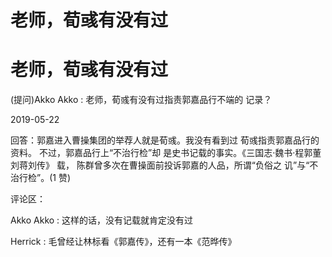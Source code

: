 # 老师，荀彧有没有过

# 老师，荀彧有没有过

(提问)Akko Akko : 老师，荀彧有没有过指责郭嘉品行不端的 记录？

2019-05-22

回答：郭嘉进入曹操集团的举荐人就是荀彧。我没有看到过 荀彧指责郭嘉品行的资料。 不过，郭嘉品行上“不治行检”却 是史书记载的事实。《三国志·魏书·程郭董刘蒋刘传》 载， 陈群曾多次在曹操面前投诉郭嘉的人品，所谓“负俗之 讥”与“不治行检”。(1 赞)

评论区：

Akko Akko : 这样的话，没有记载就肯定没有过

Herrick : 毛曾经让林标看《郭嘉传》，还有一本《范晔传》